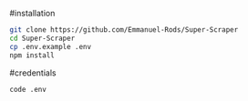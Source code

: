#installation
```bash
git clone https://github.com/Emmanuel-Rods/Super-Scraper
cd Super-Scraper
cp .env.example .env
npm install
```
#credentials
```bash
code .env
```
